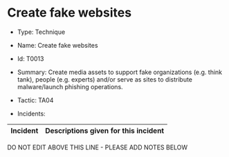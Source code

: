 # Create fake websites

* Type: Technique

* Name: Create fake websites

* Id: T0013

* Summary: Create media assets to support fake organizations (e.g. think tank), people (e.g. experts) and/or serve as sites to distribute malware/launch phishing operations.

* Tactic: TA04

* Incidents:

| Incident | Descriptions given for this incident |
| -------- | -------------------- |

DO NOT EDIT ABOVE THIS LINE - PLEASE ADD NOTES BELOW